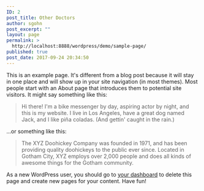 ```yaml
---
ID: 2
post_title: Other Doctors
author: sgohn
post_excerpt: ""
layout: page
permalink: >
  http://localhost:8888/wordpress/demo/sample-page/
published: true
post_date: 2017-09-24 20:34:50
---
```

This is an example page. It's different from a blog post because it will stay in one place and will show up in your site navigation (in most themes). Most people start with an About page that introduces them to potential site visitors. It might say something like this:
<blockquote>Hi there! I'm a bike messenger by day, aspiring actor by night, and this is my website. I live in Los Angeles, have a great dog named Jack, and I like piña coladas. (And gettin' caught in the rain.)</blockquote>
...or something like this:
<blockquote>The XYZ Doohickey Company was founded in 1971, and has been providing quality doohickeys to the public ever since. Located in Gotham City, XYZ employs over 2,000 people and does all kinds of awesome things for the Gotham community.</blockquote>
As a new WordPress user, you should go to <a href="http://localhost:8888/wordpress/demo/wp-admin/">your dashboard</a> to delete this page and create new pages for your content. Have fun!